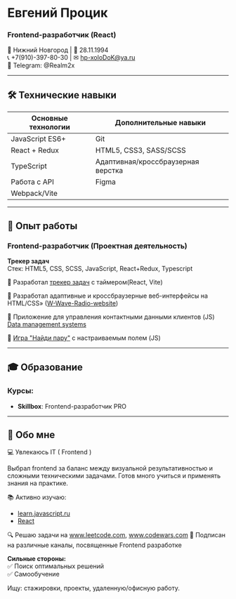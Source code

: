 # Евгений Процик
### Frontend-разработчик (React)

📍 Нижний Новгород | 📅 28.11.1994  
📞 +7(910)-397-80-30 | ✉ [hp-xoloDoK@ya.ru](mailto:hp-xoloDoK@ya.ru)  
📱 Telegram: @Realm2x 

---

## 🛠 Технические навыки

| Основные технологии         | Дополнительные навыки          |
|-----------------------------|--------------------------------|
| JavaScript ES6+             | Git                            |
| React + Redux               | HTML5, CSS3, SASS/SCSS         |
| TypeScript                  | Адаптивная/кроссбраузерная верстка |
| Работа с API                | Figma              |
| Webpack/Vite                           |
---

## 💼 Опыт работы

### Frontend-разработчик (Проектная деятельность)
**Трекер задач**  
Стек: HTML5, CSS, SCSS, JavaScript, React+Redux, Typescript  

🔹 Разработал [трекер задач](https://github.com/Realm2x/task-tracker-with-timer) с таймером(React, Vite)  

🔹 Разработал адаптивные и кроссбраузерные веб-интерфейсы на HTML/CSS» ([W-Wave-Radio-website](https://github.com/Realm2x/W-Wave-Radio-website))

🔹 Приложение для управления контактными данными клиентов (JS) [Data management systems](https://github.com/Realm2x/customer-database)

🔹 [Игра "Найди пару"](https://github.com/Realm2x/game--Find-the-pair-) с настраиваемым полем (JS)

---
## 🎓 Образование

### Курсы:
- **Skillbox**: Frontend-разработчик PRO

---

## 🌟 Обо мне
💻 Увлекаюсь IT ( Frontend )

Выбрал frontend за баланс между визуальной результативностью и сложными техническими задачами. Готов много учиться и применять знания на практике.

📚 Активно изучаю:  
  - [learn.javascript.ru](http://learn.javascript.ru/)  
  - [React](https://react.dev/learn)  

🔍 Решаю задачи на www.leetcode.com, www.codewars.com
🎥 Подписан на различные каналы, посвященные Frontend разработке 

**Сильные стороны:**  
✅ Поиск оптимальных решений  
✅ Самообучение  

Ищу: стажировки, проекты, удаленную/офисную работу.
